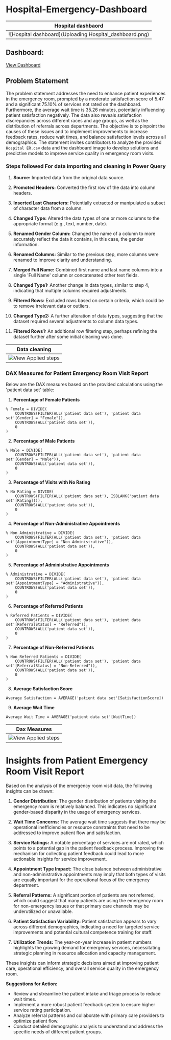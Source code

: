 # Hospital-Emergency-Dashboard


| Hospital dashbaord |
| ----------- |
|![Hospital dashboard](Uploading Hospital_dashboard.png)|



## Dashboard: 
[View Dashboard](https://app.powerbi.com/links/HH5SA-6EjJ?ctid=5781ca16-51a6-4e98-9be9-dc2b9d03b82d&pbi_source=linkShare)

## Problem Statement

The problem statement addresses the need to enhance patient experiences in the emergency room, prompted by a moderate satisfaction score of 5.47 and a significant 75.10% of services not rated on the dashboard. Furthermore, the average wait time is 35.26 minutes, potentially influencing patient satisfaction negatively. The data also reveals satisfaction discrepancies across different races and age groups, as well as the distribution of referrals across departments. The objective is to pinpoint the causes of these issues and to implement improvements to increase feedback rates, reduce wait times, and balance satisfaction levels across all demographics. The statement invites contributors to analyze the provided `Hospital ER.csv` data and the dashboard image to develop solutions and predictive models to improve service quality in emergency room visits.


### Steps followed For data importing and cleaning in Power Query


1. **Source:** Imported data from the original data source.

2. **Promoted Headers:** Converted the first row of the data into column headers.

3. **Inserted Last Characters:** Potentially extracted or manipulated a subset of character data from a column.

4. **Changed Type:** Altered the data types of one or more columns to the appropriate format (e.g., text, number, date).

5. **Renamed Gender Column:** Changed the name of a column to more accurately reflect the data it contains, in this case, the gender information.

6. **Renamed Columns:** Similar to the previous step, more columns were renamed to improve clarity and understanding.

7. **Merged Full Name:** Combined first name and last name columns into a single 'Full Name' column or concatenated other text fields.

8. **Changed Type1:** Another change in data types, similar to step 4, indicating that multiple columns required adjustments.

9. **Filtered Rows:** Excluded rows based on certain criteria, which could be to remove irrelevant data or outliers.

10. **Changed Type2:** A further alteration of data types, suggesting that the dataset required several adjustments to column data types.

11. **Filtered Rows1:** An additional row filtering step, perhaps refining the dataset further after some initial cleaning was done.






| Data cleaning |
| ----------- |
|![View Applied steps](Applied_steps.png)|




### DAX Measures for Patient Emergency Room Visit Report

Below are the DAX measures based on the provided calculations using the 'patient data set' table:

1. **Percentage of Female Patients**
```dax
% Female = DIVIDE(
    COUNTROWS(FILTER(ALL('patient data set'), 'patient data set'[Gender] = "Female")),
    COUNTROWS(ALL('patient data set')),
    0
)
```

2. **Percentage of Male Patients**
```dax
% Male = DIVIDE(
    COUNTROWS(FILTER(ALL('patient data set'), 'patient data set'[Gender] = "Male")),
    COUNTROWS(ALL('patient data set')),
    0
)
```

3. **Percentage of Visits with No Rating**
```dax
% No Rating = DIVIDE(
    COUNTROWS(FILTER(ALL('patient data set'), ISBLANK('patient data set'[Rating]))),
    COUNTROWS(ALL('patient data set')),
    0
)
```

4. **Percentage of Non-Administrative Appointments**
```dax
% Non Administrative = DIVIDE(
    COUNTROWS(FILTER(ALL('patient data set'), 'patient data set'[AppointmentType] = "Non-Administrative")),
    COUNTROWS(ALL('patient data set')),
    0
)
```

5. **Percentage of Administrative Appointments**
```dax
% Administrative = DIVIDE(
    COUNTROWS(FILTER(ALL('patient data set'), 'patient data set'[AppointmentType] = "Administrative")),
    COUNTROWS(ALL('patient data set')),
    0
)
```

6. **Percentage of Referred Patients**
```dax
% Referred Patients = DIVIDE(
    COUNTROWS(FILTER(ALL('patient data set'), 'patient data set'[ReferralStatus] = "Referred")),
    COUNTROWS(ALL('patient data set')),
    0
)
```

7. **Percentage of Non-Referred Patients**
```dax
% Non Referred Patients = DIVIDE(
    COUNTROWS(FILTER(ALL('patient data set'), 'patient data set'[ReferralStatus] = "Non-Referred")),
    COUNTROWS(ALL('patient data set')),
    0
)
```

8. **Average Satisfaction Score**
```dax
Average Satisfaction = AVERAGE('patient data set'[SatisfactionScore])
```

9. **Average Wait Time**
```dax
Average Wait Time = AVERAGE('patient data set'[WaitTime])
```


| Dax Measures |
| ----------- |
|![View Applied steps](Calculations_HR.png)|


# Insights from Patient Emergency Room Visit Report

Based on the analysis of the emergency room visit data, the following insights can be drawn:

1. **Gender Distribution:** The gender distribution of patients visiting the emergency room is relatively balanced. This indicates no significant gender-based disparity in the usage of emergency services.

2. **Wait Time Concerns:** The average wait time suggests that there may be operational inefficiencies or resource constraints that need to be addressed to improve patient flow and satisfaction.

3. **Service Ratings:** A notable percentage of services are not rated, which points to a potential gap in the patient feedback process. Improving the mechanism for collecting patient feedback could lead to more actionable insights for service improvement.

4. **Appointment Type Impact:** The close balance between administrative and non-administrative appointments may imply that both types of visits are equally important for the operational focus of the emergency department.

5. **Referral Patterns:** A significant portion of patients are not referred, which could suggest that many patients are using the emergency room for non-emergency issues or that primary care channels may be underutilized or unavailable.

6. **Patient Satisfaction Variability:** Patient satisfaction appears to vary across different demographics, indicating a need for targeted service improvements and potential cultural competence training for staff.

7. **Utilization Trends:** The year-on-year increase in patient numbers highlights the growing demand for emergency services, necessitating strategic planning in resource allocation and capacity management.

These insights can inform strategic decisions aimed at improving patient care, operational efficiency, and overall service quality in the emergency room.

**Suggestions for Action:**
- Review and streamline the patient intake and triage process to reduce wait times.
- Implement a more robust patient feedback system to ensure higher service rating participation.
- Analyze referral patterns and collaborate with primary care providers to optimize patient flow.
- Conduct detailed demographic analysis to understand and address the specific needs of different patient groups.

